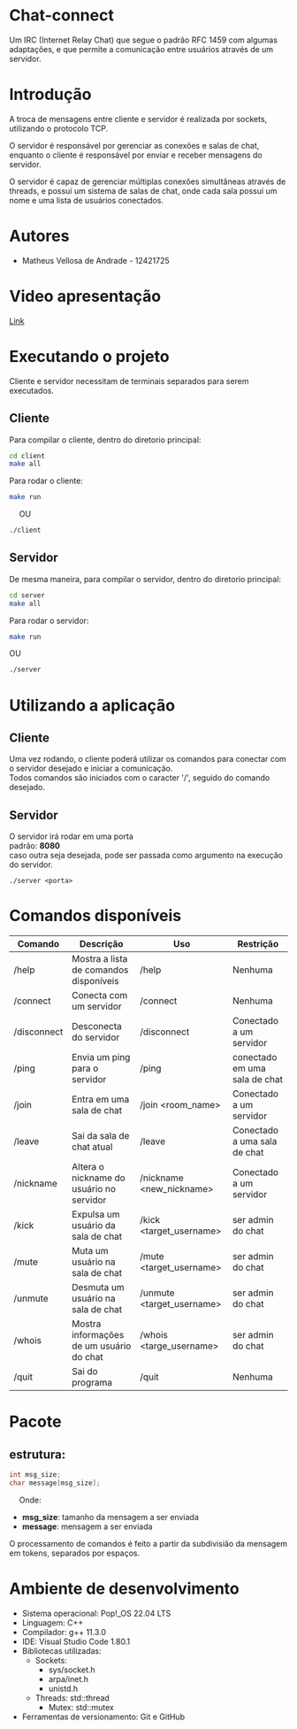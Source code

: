 # Chat-connect

Um IRC (Internet Relay Chat) que segue o padrão RFC 1459 com algumas adaptações, e que permite a comunicação entre usuários através de um servidor.

# Introdução

A troca de mensagens entre cliente e servidor é realizada por sockets, utilizando o protocolo TCP.

O servidor é responsável por gerenciar as conexões e salas de chat, enquanto o cliente é responsável por enviar e receber mensagens do servidor.

O servidor é capaz de gerenciar múltiplas conexões simultâneas através de threads, e possui um sistema de salas de chat, onde cada sala possui um nome e uma lista de usuários conectados.

# Autores
- Matheus Vellosa de Andrade - 12421725

# Video apresentação
[Link](https://drive.google.com/file/d/1bGqO4dkzKGwbmfiBefa2WVTEbxjBHJ-s/view?usp=sharing)

# Executando o projeto
Cliente e servidor necessitam de terminais separados para serem executados.
## Cliente
Para compilar o cliente, dentro do diretorio principal:
```sh
cd client
make all
```

Para rodar o cliente:
```sh
make run
```
&emsp; OU
```sh
./client
```
## Servidor
De mesma maneira, para compilar o servidor, dentro do diretorio principal:
```sh
cd server
make all
```


Para rodar o servidor:
```sh
make run
```

OU
```sh
./server
```


# Utilizando a aplicação
## Cliente
Uma vez rodando, o cliente poderá utilizar os comandos para conectar com o servidor desejado e iniciar a comunicação.\
Todos comandos são iniciados com o caracter '/', seguido do comando desejado.
## Servidor
O servidor irá rodar em uma porta \
padrão: **8080** \
caso outra seja desejada, pode ser passada como argumento na execução do servidor.
```
./server <porta>
```
# Comandos disponíveis
| Comando | Descrição | Uso | Restrição |
| --- | --- | --- | --- |
| /help | Mostra a lista de comandos disponíveis | /help | Nenhuma |
| /connect | Conecta com um servidor | /connect <host> <port> | Nenhuma |
| /disconnect | Desconecta do servidor | /disconnect | Conectado a um servidor |
| /ping | Envia um ping para o servidor | /ping | conectado em uma sala de chat |
| /join | Entra em uma sala de chat | /join <room_name> | Conectado a um servidor |
| /leave | Sai da sala de chat atual | /leave | Conectado a uma sala de chat |
| /nickname | Altera o nickname do usuário no servidor | /nickname <new_nickname> | Conectado a um servidor |
| /kick | Expulsa um usuário da sala de chat | /kick <target_username> | ser admin do chat |
| /mute | Muta um usuário na sala de chat | /mute <target_username> | ser admin do chat |
| /unmute | Desmuta um usuário na sala de chat | /unmute <target_username> | ser admin do chat |
| /whois | Mostra informações de um usuário do chat | /whois <targe_username> | ser admin do chat |
| /quit | Sai do programa | /quit | Nenhuma |

# Pacote
## estrutura:
```C++
int msg_size;
char message[msg_size];
```
&emsp; Onde:
- **msg_size**: tamanho da mensagem a ser enviada
- **message**: mensagem a ser enviada

O processamento de comandos é feito a partir da subdivisião da mensagem em tokens, separados por espaços.

# Ambiente de desenvolvimento
- Sistema operacional: Pop!_OS 22.04 LTS
- Linguagem: C++
- Compilador: g++ 11.3.0
- IDE: Visual Studio Code 1.80.1
- Bibliotecas utilizadas: 
  - Sockets:
    * sys/socket.h
    * arpa/inet.h
    * unistd.h
  - Threads: std::thread
    - Mutex: std::mutex
- Ferramentas de versionamento: Git e GitHub
